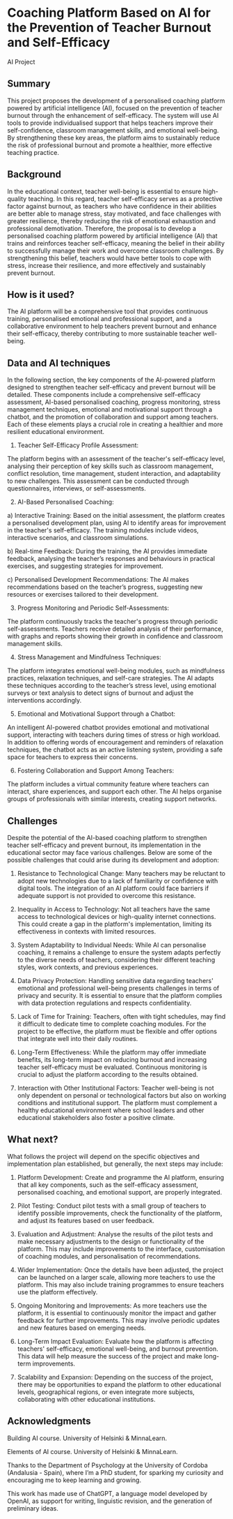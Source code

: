 # Coaching Platform Based on AI for the Prevention of Teacher Burnout and Self-Efficacy
AI Project
## Summary
This project proposes the development of a personalised coaching platform powered by artificial intelligence (AI), focused on the prevention of teacher burnout through the enhancement of self-efficacy. The system will use AI tools to provide individualised support that helps teachers improve their self-confidence, classroom management skills, and emotional well-being. By strengthening these key areas, the platform aims to sustainably reduce the risk of professional burnout and promote a healthier, more effective teaching practice.
## Background
In the educational context, teacher well-being is essential to ensure high-quality teaching. In this regard, teacher self-efficacy serves as a protective factor against burnout, as teachers who have confidence in their abilities are better able to manage stress, stay motivated, and face challenges with greater resilience, thereby reducing the risk of emotional exhaustion and professional demotivation. Therefore, the proposal is to develop a personalised coaching platform powered by artificial intelligence (AI) that trains and reinforces teacher self-efficacy, meaning the belief in their ability to successfully manage their work and overcome classroom challenges. By strengthening this belief, teachers would have better tools to cope with stress, increase their resilience, and more effectively and sustainably prevent burnout.
## How is it used?
The AI platform will be a comprehensive tool that provides continuous training, personalised emotional and professional support, and a collaborative environment to help teachers prevent burnout and enhance their self-efficacy, thereby contributing to more sustainable teacher well-being.
## Data and AI techniques
In the following section, the key components of the AI-powered platform designed to strengthen teacher self-efficacy and prevent burnout will be detailed. These components include a comprehensive self-efficacy assessment, AI-based personalised coaching, progress monitoring, stress management techniques, emotional and motivational support through a chatbot, and the promotion of collaboration and support among teachers. Each of these elements plays a crucial role in creating a healthier and more resilient educational environment.
1. Teacher Self-Efficacy Profile Assessment:

The platform begins with an assessment of the teacher's self-efficacy level, analysing their perception of key skills such as classroom management, conflict resolution, time management, student interaction, and adaptability to new challenges. This assessment can be conducted through questionnaires, interviews, or self-assessments.

2. AI-Based Personalised Coaching:

a) Interactive Training: Based on the initial assessment, the platform creates a personalised development plan, using AI to identify areas for improvement in the teacher's self-efficacy. The training modules include videos, interactive scenarios, and classroom simulations.

b) Real-time Feedback: During the training, the AI provides immediate feedback, analysing the teacher’s responses and behaviours in practical exercises, and suggesting strategies for improvement.

c) Personalised Development Recommendations: The AI makes recommendations based on the teacher’s progress, suggesting new resources or exercises tailored to their development.

3. Progress Monitoring and Periodic Self-Assessments:

The platform continuously tracks the teacher's progress through periodic self-assessments. Teachers receive detailed analysis of their performance, with graphs and reports showing their growth in confidence and classroom management skills.

4. Stress Management and Mindfulness Techniques:

The platform integrates emotional well-being modules, such as mindfulness practices, relaxation techniques, and self-care strategies. The AI adapts these techniques according to the teacher’s stress level, using emotional surveys or text analysis to detect signs of burnout and adjust the interventions accordingly.

5. Emotional and Motivational Support through a Chatbot:

An intelligent AI-powered chatbot provides emotional and motivational support, interacting with teachers during times of stress or high workload. In addition to offering words of encouragement and reminders of relaxation techniques, the chatbot acts as an active listening system, providing a safe space for teachers to express their concerns.

6. Fostering Collaboration and Support Among Teachers:

The platform includes a virtual community feature where teachers can interact, share experiences, and support each other. The AI helps organise groups of professionals with similar interests, creating support networks.
## Challenges
Despite the potential of the AI-based coaching platform to strengthen teacher self-efficacy and prevent burnout, its implementation in the educational sector may face various challenges. Below are some of the possible challenges that could arise during its development and adoption: 
1. Resistance to Technological Change: Many teachers may be reluctant to adopt new technologies due to a lack of familiarity or confidence with digital tools. The integration of an AI platform could face barriers if adequate support is not provided to overcome this resistance.

2. Inequality in Access to Technology: Not all teachers have the same access to technological devices or high-quality internet connections. This could create a gap in the platform's implementation, limiting its effectiveness in contexts with limited resources.

3. System Adaptability to Individual Needs: While AI can personalise coaching, it remains a challenge to ensure the system adapts perfectly to the diverse needs of teachers, considering their different teaching styles, work contexts, and previous experiences.

4. Data Privacy Protection: Handling sensitive data regarding teachers' emotional and professional well-being presents challenges in terms of privacy and security. It is essential to ensure that the platform complies with data protection regulations and respects confidentiality.

5. Lack of Time for Training: Teachers, often with tight schedules, may find it difficult to dedicate time to complete coaching modules. For the project to be effective, the platform must be flexible and offer options that integrate well into their daily routines.

6. Long-Term Effectiveness: While the platform may offer immediate benefits, its long-term impact on reducing burnout and increasing teacher self-efficacy must be evaluated. Continuous monitoring is crucial to adjust the platform according to the results obtained.

7. Interaction with Other Institutional Factors: Teacher well-being is not only dependent on personal or technological factors but also on working conditions and institutional support. The platform must complement a healthy educational environment where school leaders and other educational stakeholders also foster a positive climate.
## What next?
What follows the project will depend on the specific objectives and implementation plan established, but generally, the next steps may include:

1. Platform Development: Create and programme the AI platform, ensuring that all key components, such as the self-efficacy assessment, personalised coaching, and emotional support, are properly integrated.

2. Pilot Testing: Conduct pilot tests with a small group of teachers to identify possible improvements, check the functionality of the platform, and adjust its features based on user feedback.

3. Evaluation and Adjustment: Analyse the results of the pilot tests and make necessary adjustments to the design or functionality of the platform. This may include improvements to the interface, customisation of coaching modules, and personalisation of recommendations.

4. Wider Implementation: Once the details have been adjusted, the project can be launched on a larger scale, allowing more teachers to use the platform. This may also include training programmes to ensure teachers use the platform effectively.

5. Ongoing Monitoring and Improvements: As more teachers use the platform, it is essential to continuously monitor the impact and gather feedback for further improvements. This may involve periodic updates and new features based on emerging needs.

6. Long-Term Impact Evaluation: Evaluate how the platform is affecting teachers' self-efficacy, emotional well-being, and burnout prevention. This data will help measure the success of the project and make long-term improvements.

7. Scalability and Expansion: Depending on the success of the project, there may be opportunities to expand the platform to other educational levels, geographical regions, or even integrate more subjects, collaborating with other educational institutions.
## Acknowledgments
Building AI course. University of Helsinki & MinnaLearn.

Elements of AI course. University of Helsinki & MinnaLearn.

Thanks to the Department of Psychology at the University of Cordoba (Andalusia - Spain), where I’m a PhD student, for sparking my curiosity and encouraging me to keep learning and growing.

This work has made use of ChatGPT, a language model developed by OpenAI, as support for writing, linguistic revision, and the generation of preliminary ideas.
